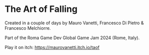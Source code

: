 # The Art of Falling

Created in a couple of days by Mauro Vanetti, Francesco Di Pietro & Francesco Melchiorre.

Part of the Roma Game Dev Global Game Jam 2024 (Rome, Italy).

Play it on itch: https://maurovanetti.itch.io/taof
